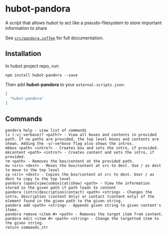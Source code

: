 # hubot-pandora

A script that allows hubot to act like a pseudo-filesystem to store important information to share

See [`src/pandora.coffee`](src/pandora.coffee) for full documentation.

## Installation

In hubot project repo, run:

`npm install hubot-pandora --save`

Then add **hubot-pandora** to your `external-scripts.json`:

```json
[
  "hubot-pandora"
]
```

## Commands

```
pandora help - view list of commands
ls (-v|-verbose)? <path?> - View all boxes and contents in provided path. If no paths are provided, the top level boxes and contents are shown. Adding the -v/-verbose flag also shows the intros.
mkbox <path> <intro?> - Creates box and sets the intro, if provided.
mkcontent <path> <intro?> - Creates content and sets the intro, if provided.
rm <path> - Removes the box/content at the provided path.
mv <src> <dest> - Moves the box/content at src to dest. Use / as dest to move to the top level
cp <src> <dest> - Copies the box/content at src to dest. User / as dest to copy to the top level
pandora (open|view|unbox|cat|show) <path> - View the information stored in the given path if path leads to content
pandora (intro|description|contact) <path> <string> - Changes the intro, description (content Only) or contact (content only) of the element found in the given path to the given string.
pandora add <path> <string> - Appends given string to given content's items.
pandora remove <item #> <path> - Removes the target item from content.
pandora edit <item #> <path> <string> - Change the targetted item to the given string.
return commands_str
```
